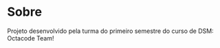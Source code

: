 <div>
  <h1>Sobre</h1
  <p>Projeto desenvolvido pela turma do primeiro semestre do curso de DSM: Octacode Team!</p>
</div>

